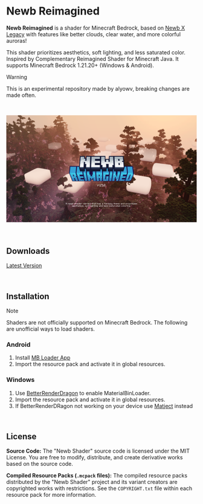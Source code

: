 # Newb Reimagined

**Newb Reimagined** is a shader for Minecraft Bedrock, based on [Newb X Legacy](https://github.com/devendrn/newb-x-mcbe) with features like better clouds, clear water, and more colorful auroras! 

This shader prioritizes aesthetics, soft lighting, and less saturated color. Inspired by Complementary Reimagined Shader for Minecraft Java.
It supports Minecraft Bedrock 1.21.20+ (Windows & Android).

> [!WARNING]
> This is an experimental repository made by alyowv, breaking changes are made often.

<br>

![Screenshots](docs/screenshots.jpg)

<br>

## Downloads
[Latest Version](https://github.com/alyow/newb-reimagined/releases)

<br>

## Installation

> [!NOTE]
> Shaders are not officially supported on Minecraft Bedrock. The following are unofficial ways to load shaders.

### Android
1. Install [MB Loader App](https://devendrn.github.io/renderdragon-shaders/shaders/installation/android#using-patch-app)
2. Import the resource pack and activate it in global resources.

### Windows
1. Use [BetterRenderDragon](https://github.com/QYCottage/BetterRenderDragon) to enable MaterialBinLoader.
2. Import the resource pack and activate it in global resources.
3. If BetterRenderDRagon not working on your device use [Matject](https://faizul726.github.io/matject/) instead

<br>

## License

**Source Code:** The "Newb Shader" source code is licensed under the MIT License. You are free to modify, distribute, and create derivative works based on the source code.

**Compiled Resource Packs (`.mcpack` files):** The compiled resource packs distributed by the "Newb Shader" project and its variant creators are copyrighted works with restrictions. See the `COPYRIGHT.txt` file within each resource pack for more information.

